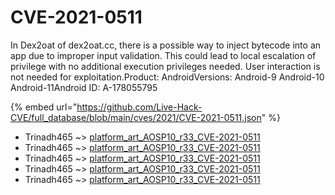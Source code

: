 # CVE-2021-0511

In Dex2oat of dex2oat.cc, there is a possible way to inject bytecode into an app due to improper input validation. This could lead to local escalation of privilege with no additional execution privileges needed. User interaction is not needed for exploitation.Product: AndroidVersions: Android-9 Android-10 Android-11Android ID: A-178055795

{% embed url="https://github.com/Live-Hack-CVE/full_database/blob/main/cves/2021/CVE-2021-0511.json" %}


* Trinadh465 ~> [platform_art_AOSP10_r33_CVE-2021-0511](https://www.alice-snow.ru/2021/database/cve-2021-0511/platform_art_aosp10_r33_cve-2021-0511-trinadh465)
* Trinadh465 ~> [platform_art_AOSP10_r33_CVE-2021-0511](https://www.alice-snow.ru/2021/database/cve-2021-0511/platform_art_aosp10_r33_cve-2021-0511-trinadh465)
* Trinadh465 ~> [platform_art_AOSP10_r33_CVE-2021-0511](https://www.alice-snow.ru/2021/database/cve-2021-0511/platform_art_aosp10_r33_cve-2021-0511-trinadh465)
* Trinadh465 ~> [platform_art_AOSP10_r33_CVE-2021-0511](https://www.alice-snow.ru/2021/database/cve-2021-0511/platform_art_aosp10_r33_cve-2021-0511-trinadh465)
* Trinadh465 ~> [platform_art_AOSP10_r33_CVE-2021-0511](https://www.alice-snow.ru/2021/database/cve-2021-0511/platform_art_aosp10_r33_cve-2021-0511-trinadh465)